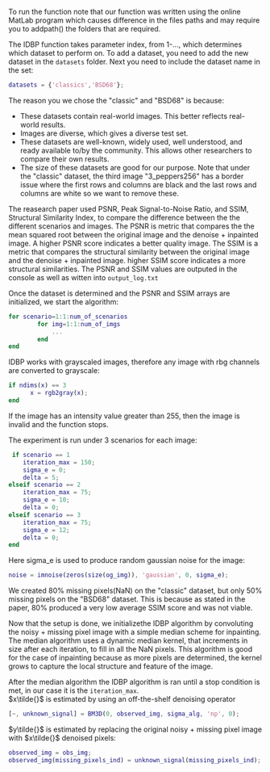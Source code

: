 To run the function note that our function was written using the online MatLab program which causes difference in the files paths and may require you to addpath() the folders that are required.

The IDBP function takes parameter index, from 1-..., which determines which dataset to perform on. 
To add a dataset, you need to add the new dataset in the ```datasets``` folder.
Next you need to include the dataset name in the set:
```matlab
datasets = {'classics','BSD68'};
```

The reason you we chose the "classic" and "BSD68" is because:
- These datasets contain real-world images. This better reflects real-world results.
- Images are diverse, which gives a diverse test set.
- These datasets are well-known, widely used, well understood, and ready available to/by the community. This allows other researchers to compare their own results.
- The size of these datasets are good for our purpose.
Note that under the "classic" dataset, the third image "3_peppers256" has a border issue where the first rows and columns are black and the last rows and columns are white so we want to remove these.

The reasearch paper used PSNR, Peak Signal-to-Noise Ratio, and SSIM, Structural Similarity Index, to compare the difference between the the different scenarios and images.
The PSNR is metric that compares the the mean squared root between the original image and the denoise + inpainted image. A higher PSNR score indicates a better quality image.
The SSIM is a metric that compares the structural similarity between the original image and the denoise + inpainted image.  higher SSIM score indicates a more structural similarities.
The PSNR and SSIM values are outputed in the console as well as witten into ```output_log.txt```

Once the dataset is determined and the PSNR and SSIM arrays are initialized, we start the algorithm:
```matlab
for scenario=1:1:num_of_scenarios
        for img=1:1:num_of_imgs
            ...
        end
end
```

IDBP works with grayscaled images, therefore any image with rbg channels are converted to grayscale:
```matlab
if ndims(x) == 3
      x = rgb2gray(x);
end
```
If the image has an intensity value greater than 255, then the image is invalid and the function stops.

The experiment is run under 3 scenarios for each image:
```matlab
 if scenario == 1
    iteration_max = 150;
    sigma_e = 0;
    delta = 5;
elseif scenario == 2
    iteration_max = 75;
    sigma_e = 10;
    delta = 0;
elseif scenario == 3
    iteration_max = 75;
    sigma_e = 12;
    delta = 0;
end
```
Here sigma_e is used to produce random gaussian noise for the image: 
```matlab 
noise = imnoise(zeros(size(og_img)), 'gaussian', 0, sigma_e);
```
We created 80% missing pixels(NaN) on the "classic" dataset, but only 50% missing pixels on the "BSD68" dataset. This is because as stated in the paper, 80% produced a very low average SSIM score and was not viable.

Now that the setup is done, we initializethe IDBP algorithm by convoluting the noisy + missing pixel image with a simple median scheme for inpainting. The median algorithm uses a dynamic median kernel, that increments in size after each iteration, to fill in all the NaN pixels. This algorithm is good for the case of inpainting because as more pixels are determined, the kernel grows to capture the local structure and feature of the image.

After the median algorithm the IDBP algorithm is ran until a stop condition is met, in our case it is the ```iteration_max```. \
$x\tilde{}$ is estimated by using an off-the-shelf denoising operator 
```matlab 
[~, unknown_signal] = BM3D(0, observed_img, sigma_alg, 'np', 0);
```

$y\tilde{}$ is estimated by replacing the original noisy + missing pixel image with $x\tilde{}$ denoised pixels:
```matlab
observed_img = obs_img;
observed_img(missing_pixels_ind) = unknown_signal(missing_pixels_ind);
```
